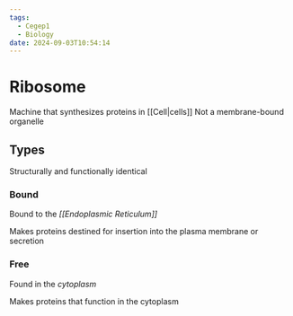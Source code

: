 ```yaml
---
tags:
  - Cegep1
  - Biology
date: 2024-09-03T10:54:14
---
```


# Ribosome

Machine that synthesizes proteins in [[Cell|cells]]
Not a membrane-bound organelle

## Types

Structurally and functionally identical

### Bound

Bound to the *[[Endoplasmic Reticulum]]*

Makes proteins destined for insertion into the plasma membrane or secretion

### Free

Found in the *cytoplasm*

Makes proteins that function in the cytoplasm